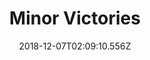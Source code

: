---
title: Minor Victories
artist: Minor Victories
date: 2018-12-07T02:09:10.556Z
cover: /img/tumblr_oihg9eqkbb1vfaqyoo1_640.jpg
styles:
  - Alternative Rock
  - Post Rock
links:
  spotify: https://play.spotify.com/album/0p46EDlybGlyRyd44gZseq
  youtube: https://music.youtube.com/watch?v=0oz6nzPSZLg
  applemusic: https://itunes.apple.com/us/album/minor-victories/1083764200?uo=4
  soundcloud: ""
  bandcamp: https://minorvictories.bandcamp.com/album/minor-victories
  googleplay: https://play.google.com/music/m/Bjslfwvfjgh34syrfmpna6pnf4m?signup_if_needed=1
  deezer: https://www.deezer.com/album/13239355
---